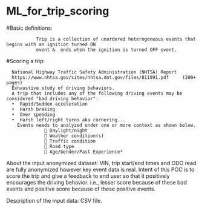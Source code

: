 # ML_for_trip_scoring

#Basic definitions:

               Trip is a collection of unordered heterogeneous events that begins with an ignition turned ON
               event &  ends when the ignition is turned OFF event. 

#Scoring a trip:

      National Highway Traffic Safety Administration (NHTSA) Report
      https://www.nhtsa.gov/sites/nhtsa.dot.gov/files/811091.pdf     (200+ pages)
      Exhaustive study of driving behaviors.
      A trip that includes any of the following driving events may be considered "bad driving behavior":
      •	 Rapid/Sudden acceleration
      •	 Harsh braking
      •	 Over speeding
      •	 Harsh left/right turns aka cornering...
        Events needs to analyzed under one or more context as shown below.
                  	Daylight/night
                  	Weather condition(s)
                  	Traffic condition
                  	Road type
                  	Age/Gender/Past Experience*
                  
About the input anonymized dataset:
          VIN, trip start/end times and ODO read are fully anonymized however key event data is real.
   Intent of this POC is to score the trip and give a feedback to end user so that it positively encourages the driving behavior.
   i.e., lesser score because of these bad events and positive score because of these positive events.
   
   Description of the input data: CSV file.

